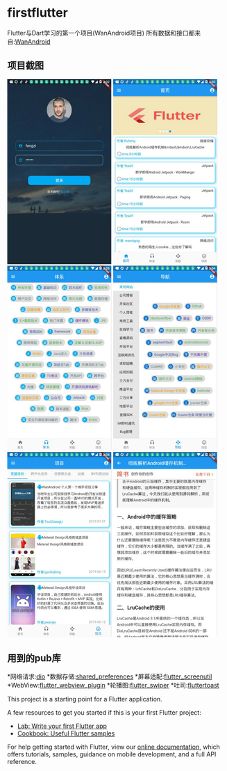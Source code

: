 # firstflutter

Flutter与Dart学习的第一个项目(WanAndroid项目)
所有数据和接口都来自:[WanAndroid](https://www.wanandroid.com/index)

## 项目截图

![](screenshots/0.jpg)
![](screenshots/1.jpg)
![](screenshots/2.jpg)
![](screenshots/3.jpg)
![](screenshots/4.jpg)
![](screenshots/5.jpg)


## 用到的pub库

*网络请求:[dio](https://pub.flutter-io.cn/packages/dio)
*数据存储:[shared_preferences](https://pub.flutter-io.cn/packages/shared_preferences)
*屏幕适配:[flutter_screenutil](https://pub.flutter-io.cn/packages/flutter_screenutil)
*WebView:[flutter_webview_plugin](https://pub.flutter-io.cn/packages/flutter_webview_plugin)
*轮播图:[flutter_swiper](https://pub.flutter-io.cn/packages/flutter_swiper)
*吐司:[fluttertoast](https://pub.flutter-io.cn/packages/fluttertoast)

This project is a starting point for a Flutter application.

A few resources to get you started if this is your first Flutter project:

- [Lab: Write your first Flutter app](https://flutter.io/docs/get-started/codelab)
- [Cookbook: Useful Flutter samples](https://flutter.io/docs/cookbook)

For help getting started with Flutter, view our 
[online documentation](https://flutter.io/docs), which offers tutorials, 
samples, guidance on mobile development, and a full API reference.
